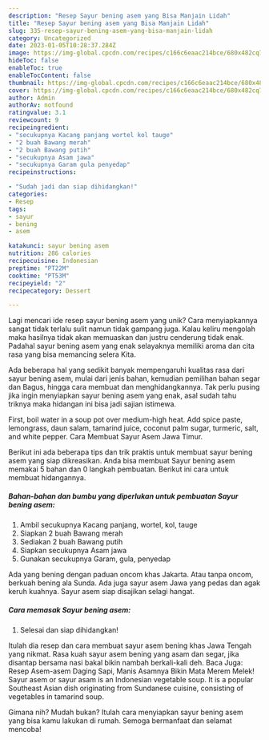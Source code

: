 ```yaml
---
description: "Resep Sayur bening asem yang Bisa Manjain Lidah"
title: "Resep Sayur bening asem yang Bisa Manjain Lidah"
slug: 335-resep-sayur-bening-asem-yang-bisa-manjain-lidah
category: Uncategorized
date: 2023-01-05T10:28:37.284Z
image: https://img-global.cpcdn.com/recipes/c166c6eaac214bce/680x482cq70/sayur-bening-asem-foto-resep-utama.jpg
hideToc: false
enableToc: true
enableTocContent: false
thumbnail: https://img-global.cpcdn.com/recipes/c166c6eaac214bce/680x482cq70/sayur-bening-asem-foto-resep-utama.jpg
cover: https://img-global.cpcdn.com/recipes/c166c6eaac214bce/680x482cq70/sayur-bening-asem-foto-resep-utama.jpg
author: Admin
authorAv: notfound
ratingvalue: 3.1
reviewcount: 9
recipeingredient:
- "secukupnya Kacang panjang wortel kol tauge"
- "2 buah Bawang merah"
- "2 buah Bawang putih"
- "secukupnya Asam jawa"
- "secukupnya Garam gula penyedap"
recipeinstructions:

- "Sudah jadi dan siap dihidangkan!"
categories:
- Resep
tags:
- sayur
- bening
- asem

katakunci: sayur bening asem 
nutrition: 286 calories
recipecuisine: Indonesian
preptime: "PT22M"
cooktime: "PT53M"
recipeyield: "2"
recipecategory: Dessert

---
```





Lagi mencari ide resep sayur bening asem yang unik? Cara menyiapkannya sangat tidak terlalu sulit namun tidak gampang juga. Kalau keliru mengolah maka hasilnya tidak akan memuaskan dan justru cenderung tidak enak. Padahal sayur bening asem yang enak selayaknya memiliki aroma dan cita rasa yang bisa memancing selera Kita.





Ada beberapa hal yang sedikit banyak mempengaruhi kualitas rasa dari sayur bening asem, mulai dari jenis bahan, kemudian pemilihan bahan segar dan Bagus, hingga cara membuat dan menghidangkannya. Tak perlu pusing jika ingin menyiapkan sayur bening asem yang enak,      asal sudah tahu triknya maka hidangan ini bisa jadi sajian istimewa.














First, boil water in a soup pot over medium-high heat. Add spice paste, lemongrass, daun salam, tamarind juice, coconut palm sugar, turmeric, salt, and white pepper. Cara Membuat Sayur Asem Jawa Timur.






Berikut ini ada beberapa tips dan trik praktis untuk membuat sayur bening asem yang siap dikreasikan. Anda bisa membuat Sayur bening asem memakai 5 bahan dan 0 langkah pembuatan. Berikut ini cara untuk membuat hidangannya.

<!--inarticleads1-->

##### Bahan-bahan dan bumbu yang diperlukan untuk pembuatan Sayur bening asem:

1. Ambil secukupnya Kacang panjang, wortel, kol, tauge
1. Siapkan 2 buah Bawang merah
1. Sediakan 2 buah Bawang putih
1. Siapkan secukupnya Asam jawa
1. Gunakan secukupnya Garam, gula, penyedap


Ada yang bening dengan paduan oncom khas Jakarta. Atau tanpa oncom, berkuah bening ala Sunda. Ada juga sayur asem Jawa yang pedas dan agak keruh kuahnya. Sayur asem siap disajikan selagi hangat. 

<!--inarticleads2-->

##### Cara memasak Sayur bening asem:


1. Selesai dan siap dihidangkan!

Itulah dia resep dan cara membuat sayur asem bening khas Jawa Tengah yang nikmat. Rasa kuah sayur asem bening yang asam dan segar, jika disantap bersama nasi bakal bikin nambah berkali-kali deh. Baca Juga: Resep Asem-asem Daging Sapi, Manis Asamnya Bikin Mata Merem Melek! Sayur asem or sayur asam is an Indonesian vegetable soup. It is a popular Southeast Asian dish originating from Sundanese cuisine, consisting of vegetables in tamarind soup. 

Gimana nih? Mudah bukan? Itulah cara menyiapkan sayur bening asem yang bisa kamu lakukan di rumah. Semoga bermanfaat dan selamat mencoba!
